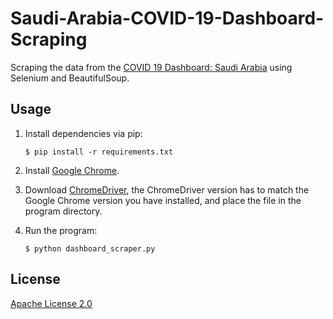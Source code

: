 # Saudi-Arabia-COVID-19-Dashboard-Scraping
Scraping the data from the [COVID 19 Dashboard: Saudi Arabia](https://covid19.moh.gov.sa/) using Selenium and BeautifulSoup. 

## Usage

1. Install dependencies via pip:

    ```shell
    $ pip install -r requirements.txt
    ```
2. Install [Google Chrome](https://www.googleadservices.com/pagead/aclk?sa=L&ai=DChcSEwjO2fHJofToAhUNsO0KHRPcA88YABABGgJkZw&ohost=www.google.com&cid=CAESQOD2m7uj-RcgXhC03F2o8snI-YTPdGb9ruXgoJ5_nBbk3NQCRv0fxAmaI-98FxteASPMarkIn7JCjWW1c8vigoE&sig=AOD64_2t4_J7iqTcnTuJBUAS-SVo4Ar1rw&adurl=&q=&ved=2ahUKEwi8y-nJofToAhXVtHEKHXj9DUkQqyQoAHoECBUQBw).
3. Download [ChromeDriver](http://chromedriver.chromium.org/downloads), the ChromeDriver version has to match the Google Chrome version you have installed, and place the file in the program directory.
4. Run the program:
    ```shell
    $ python dashboard_scraper.py
    ```


## License
[Apache License 2.0](https://choosealicense.com/licenses/apache-2.0/)